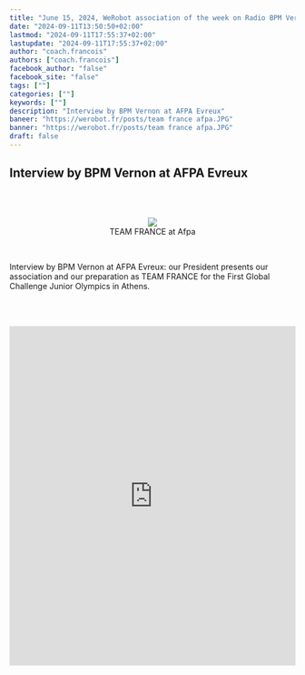 ```yaml
---
title: "June 15, 2024, WeRobot association of the week on Radio BPM Vernon"
date: "2024-09-11T13:50:50+02:00"
lastmod: "2024-09-11T17:55:37+02:00"
lastupdate: "2024-09-11T17:55:37+02:00"
author: "coach.francois"
authors: ["coach.francois"]
facebook_author: "false"
facebook_site: "false"
tags: [""]
categories: [""]
keywords: [""]
description: "Interview by BPM Vernon at AFPA Evreux"
baneer: "https://werobot.fr/posts/team france afpa.JPG"
banner: "https://werobot.fr/posts/team france afpa.JPG"
draft: false
---
```

## Interview by BPM Vernon at AFPA Evreux

<br><br>
<center>
<figure>
<img src="https://werobot.fr/posts/team france afpa.JPG">
<figcaption>TEAM FRANCE at Afpa</figcaption>
</figure>
</center>
<br>

Interview by BPM Vernon at AFPA Evreux: our President presents our association and our preparation as TEAM FRANCE for the First Global Challenge Junior Olympics in Athens.
<br>

<br><br>
<iframe width="100%" height="597"src="https://www.youtube.com/embed/VZNkaO2lQJE?cc_load_policy=1&cc_lang_pref=fr&hl=fr-FR&autohide=2&wmode=transparent" allowfullscreen="true" style="border:0"></iframe>


